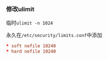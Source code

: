 ### 修改ulimit

临时`ulimit -n 1024`

永久在`/etc/security/limits.conf`中添加

```conf
* soft nofile 10240
* hard nofile 10240
```

